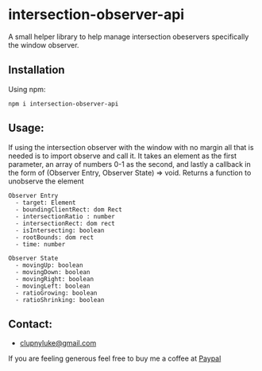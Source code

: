 # intersection-observer-api

A small helper library to help manage intersection obeservers specifically the window observer. 

## Installation
Using npm:
```shell
npm i intersection-observer-api
```

## Usage: 

If using the intersection observer with the window with no margin all that is needed is to import observe and call it. 
It takes an element as the first parameter, an array of numbers 0-1 as the second, and lastly a callback in the form of (Observer Entry, Observer State) => void.
Returns a function to unobserve the element

```
Observer Entry
  - target: Element
  - boundingClientRect: dom Rect
  - intersectionRatio : number
  - intersectionRect: dom rect
  - isIntersecting: boolean
  - rootBounds: dom rect
  - time: number

Observer State
  - movingUp: boolean
  - movingDown: boolean
  - movingRight: boolean
  - movingLeft: boolean
  - ratioGrowing: boolean
  - ratioShrinking: boolean
```

## Contact:
- clupnyluke@gmail.com

If you are feeling generous feel free to buy me a coffee at [Paypal](https://www.paypal.com/donate?hosted_button_id=WVWGAVAC7ZA6Q)


